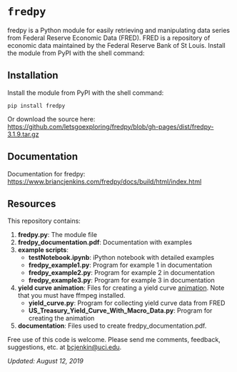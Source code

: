 # ``fredpy``

fredpy is a Python module for easily retrieving and manipulating data series from Federal Reserve Economic Data (FRED). FRED is a repository of economic data maintained by the Federal Reserve Bank of St Louis. Install the module from PyPI with the shell command:

## Installation
Install the module from PyPI with the shell command:

```pip install fredpy```

Or download the source here: https://github.com/letsgoexploring/fredpy/blob/gh-pages/dist/fredpy-3.1.9.tar.gz

## Documentation
Documentation for fredpy: https://www.briancjenkins.com/fredpy/docs/build/html/index.html

## Resources
This repository contains:

1. **fredpy.py**: The module file
2. **fredpy_documentation.pdf**: Documentation with examples
3. **example scripts**:
    * **testNotebook.ipynb**: iPython notebook with detailed examples
    * **fredpy_example1.py**: Program for example 1 in documentation
    * **fredpy_example2.py**: Program for example 2 in documentation
    * **fredpy_example3.py**: Program for example 3 in documentation
4. **yield curve animation**: Files for creating a yield curve [animation](http://youtu.be/34bIQGrndao). Note that you must have ffmpeg installed.
    * **yield_curve.py**: Program for collecting yield curve data from FRED
    * **US_Treasury_Yield_Curve_With_Macro_Data.py**: Program for creating the animation
5. **documentation**: Files used to create fredpy_documentation.pdf.

Free use of this code is welcome. Please send me comments, feedback, suggestions, etc. at [bcjenkin@uci.edu](mailto:bcjenkin@uci.edu).

_Updated: August 12, 2019_
